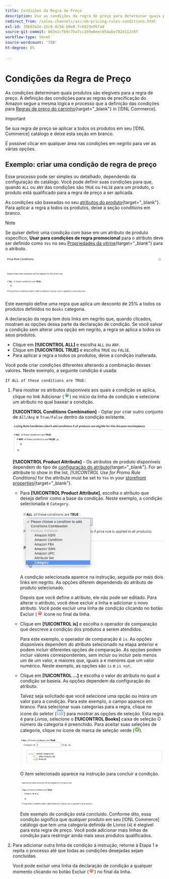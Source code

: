 ```yaml
---
title: Condições da Regra de Preço
description: Use as condições da regra de preço para determinar quais produtos são elegíveis para a regra de preço de lista.
redirect_from: /sales-channels/asc/ob-pricing-rules-conditions.html
exl-id: 39b03a2e-15c6-4c56-b0e0-7c6823e95fa8
source-git-commit: b63e2cfb9c7ba7cc169a6eec954abe782d112c6f
workflow-type: tm+mt
source-wordcount: '728'
ht-degree: 0%

---
```


# Condições da Regra de Preço

As condições determinam quais produtos são elegíveis para a regra de preço. A definição das condições para as regras de precificação do Amazon segue a mesma lógica e processo que a definição das condições para [Regras de preço do carrinho](https://docs.magento.com/user-guide/marketing/price-rules-cart.html){target="_blank"} in [!DNL Commerce].

>[!IMPORTANT]
>
>Se sua regra de preço se aplicar a todos os produtos em seu [!DNL Commerce] catálogo e deixe esta seção em branco.

É possível clicar em qualquer área nas condições em negrito para ver as várias opções.

## Exemplo: criar uma condição de regra de preço

Esse processo pode ser simples ou detalhado, dependendo da configuração do catálogo. Você pode definir suas condições para que, quando `ALL` ou `ANY` das condições são `TRUE` ou `FALSE` para um produto, o produto está qualificado para a regra de preço a ser aplicada.

As condições são baseadas no seu [atributos do produto](https://docs.magento.com/user-guide/catalog/product-attributes.html){target="_blank"}. Para aplicar a regra a todos os produtos, deixe a seção conditions em branco.

>[!NOTE]
>
>Se quiser definir uma condição com base em um atributo de produto específico, **Usar para condições de regra promocional** para o atributo deve ser definido como `Yes` no seu [Propriedades da vitrine](https://docs.magento.com/user-guide/stores/attribute-product-create.html){target="_blank"} para o atributo.

![Condição de regra de preço - linha 1](assets/ob-price-rules-condition-1.png)

Este exemplo define uma regra que aplica um desconto de 25% a todos os produtos definidos no `Books` categoria.

A declaração da regra tem dois links em negrito que, quando clicados, mostram as opções dessa parte da declaração de condição. Se você salvar a condição sem alterar uma opção em negrito, a regra se aplica a todos os seus produtos.

- Clique em **[!UICONTROL ALL]** e escolha `ALL` ou `ANY`.
- Clique em **[!UICONTROL TRUE]** e escolha `TRUE` ou `FALSE`.
- Para aplicar a regra a todos os produtos, deixe a condição inalterada.

Você pode criar condições diferentes alterando a combinação desses valores. Neste exemplo, a seguinte condição é usada:

`If ALL of these conditions are TRUE:`

1. Para mostrar os atributos disponíveis aos quais a condição se aplica, clique no link Adicionar (![Ícone Adicionar](assets/btn-add-grn.png)) no início da linha de condição e selecione um atributo no qual basear a condição.

   **[!UICONTROL Conditions Combination]** - Optar por criar outro conjunto de `All/Any` e `True/False` dentro da condição existente.

   ![Combinação de condições da regra de preço](assets/ob-conditions-combinations.png)

   **[!UICONTROL Product Attribute]** - Os atributos de produto disponíveis dependem do tipo de [configuração do atributo](https://docs.magento.com/user-guide/stores/attribute-product-create.html){target="_blank"}. For an attribute to show in the list, *[!UICONTROL Use for Promo Rule Conditions]* for the attribute must be set to `Yes` in your [storefront properties](https://docs.magento.com/user-guide/stores/attribute-product-create.html){target="_blank"}.

   - Para **[!UICONTROL Product Attribute]**, escolha o atributo que deseja definir como a base da condição. Neste exemplo, a condição selecionada é `Category`.

      ![Condição de regra de preço - linha 2, parte 2](assets/ob-price-rule-condition-2.png)

      A condição selecionada aparece na instrução, seguida por mais dois links em negrito. As opções diferem dependendo do atributo de produto selecionado.

      Depois que você define o atributo, ele não pode ser editado. Para alterar o atributo, você deve excluir a linha e adicionar o novo atributo. Você pode excluir uma linha de condição clicando no botão Excluir (![Ícone Excluir](assets/btn-del-red.png) ícone no final da linha.

   - Clique em **[!UICONTROL is]** e escolha o operador de comparação que descreve a condição dos produtos a serem atendidos.

      Para este exemplo, o operador de comparação é `is`. As opções disponíveis dependem do atributo selecionado na etapa anterior e podem incluir diferentes opções de comparação. As opções podem incluir valores correspondentes, sem incluir ou incluir pelo menos um de um valor, e maiores que, iguais a e menores que um valor numérico. Neste exemplo, as opções são `is` e `is not`.

   - Clique em **[!UICONTROL ...]** e escolha o valor do atributo no qual a condição se baseia. As opções dependem da configuração do atributo.

      Talvez seja solicitado que você selecione uma opção ou insira um valor para a condição. Para este exemplo, o campo aparece em branco. Para selecionar suas categorias para a regra, clique no ícone do seletor (![Ícone do seletor](assets/btn-chooser.png)) para mostrar as opções de seleção. Esta regra é para _Livros_, selecione o **[!UICONTROL Books]** caixa de seleção O número da categoria é preenchido. Para aceitar suas seleções de categoria, clique no ícone de marca de seleção verde (![Ícone de marca de seleção](assets/btn-check-mark-green.png)).

      ![Condição de regra de preço - linha 2, parte 3](assets/ob-price-rule-condition-3.png)

      O item selecionado aparece na instrução para concluir a condição.

      ![Condição de regra de preço - linha 2, parte 4](assets/ob-price-rule-condition-4.png)

      Este exemplo de condição está concluído. Conforme dito, essa condição significa que qualquer produto em seu [!DNL Commerce] catálogo que tem uma categoria definida de Livros (`4`) é elegível para esta regra de preço. Você pode adicionar mais linhas de condição para restringir ainda mais seus produtos qualificados.

1. Para adicionar outra linha de condição à instrução, retorne à Etapa 1 e repita o processo até que todas as condições desejadas sejam concluídas.

   Você pode excluir uma linha da declaração de condição a qualquer momento clicando no botão Excluir (![Ícone Excluir](assets/btn-del-red.png)) no final da linha.
